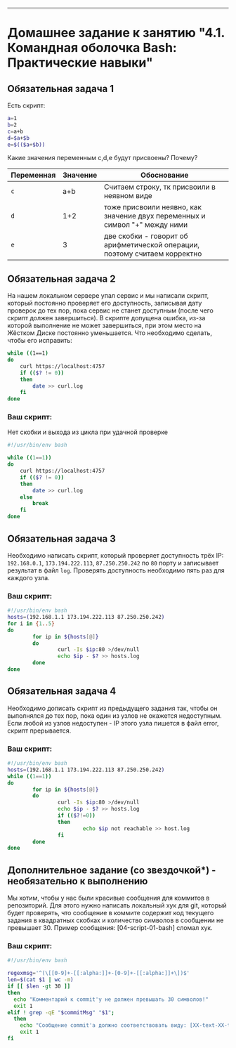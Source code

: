 ---


# Домашнее задание к занятию "4.1. Командная оболочка Bash: Практические навыки"

## Обязательная задача 1

Есть скрипт:
```bash
a=1
b=2
c=a+b
d=$a+$b
e=$(($a+$b))
```

Какие значения переменным c,d,e будут присвоены? Почему?

| Переменная  | Значение | Обоснование |
| ------------- | ------------- | ------------- |
| `c`  | a+b  | Считаем строку, тк присвоили в неявном виде |
| `d`  | 1+2  | тоже присвоили неявно, как значение двух переменных и символ "+" между ними |
| `e`  | 3  | две скобки - говорит об арифметической операции, поэтому считаем корректно|


## Обязательная задача 2
На нашем локальном сервере упал сервис и мы написали скрипт, который постоянно проверяет его доступность, записывая дату проверок до тех пор, пока сервис не станет доступным (после чего скрипт должен завершиться). В скрипте допущена ошибка, из-за которой выполнение не может завершиться, при этом место на Жёстком Диске постоянно уменьшается. Что необходимо сделать, чтобы его исправить:
```bash
while ((1==1)
do
	curl https://localhost:4757
	if (($? != 0))
	then
		date >> curl.log
	fi
done
```

### Ваш скрипт:
Нет скобки и выхода из цикла при удачной проверке
```bash
#!/usr/bin/env bash

while ((1==1))
do
	curl https://localhost:4757
	if (($? != 0))
	then
		date >> curl.log
	else
		break
	fi
done
```

## Обязательная задача 3
Необходимо написать скрипт, который проверяет доступность трёх IP: `192.168.0.1`, `173.194.222.113`, `87.250.250.242` по `80` порту и записывает результат в файл `log`. Проверять доступность необходимо пять раз для каждого узла.

### Ваш скрипт:
```bash
#!/usr/bin/env bash
hosts=(192.168.1.1 173.194.222.113 87.250.250.242)
for i in {1..5}
do
        for ip in ${hosts[@]}
        do
                curl -Is $ip:80 >/dev/null
                echo $ip - $? >> hosts.log
        done
done
```

## Обязательная задача 4
Необходимо дописать скрипт из предыдущего задания так, чтобы он выполнялся до тех пор, пока один из узлов не окажется недоступным. Если любой из узлов недоступен - IP этого узла пишется в файл error, скрипт прерывается.

### Ваш скрипт:
```bash
#!/usr/bin/env bash
hosts=(192.168.1.1 173.194.222.113 87.250.250.242)
while ((1==1))
do
        for ip in ${hosts[@]}
        do
                curl -Is $ip:80 >/dev/null
                echo $ip - $? >> hosts.log
                if (($?!=0))
                then
                        echo $ip not reachable >> host.log
                fi
        done
done
```

## Дополнительное задание (со звездочкой*) - необязательно к выполнению

Мы хотим, чтобы у нас были красивые сообщения для коммитов в репозиторий. Для этого нужно написать локальный хук для git, который будет проверять, что сообщение в коммите содержит код текущего задания в квадратных скобках и количество символов в сообщении не превышает 30. Пример сообщения: \[04-script-01-bash\] сломал хук.

### Ваш скрипт:
```bash
#!/usr/bin/env bash

regexmsg='^(\[[0-9]+-[[:alpha:]]+-[0-9]+-[[:alpha:]]+\])$'
len=$(cat $1 | wc -m)
if [[ $len -gt 30 ]]
then
  echo "Комментарий к commit'у не должен превышать 30 символов!"
  exit 1
elif ! grep -qE "$commitMsg" "$1";
  then
    echo "Сообщение commit'а должно соответствовать виду: [XX-text-XX-text]"
    exit 1
fi
```